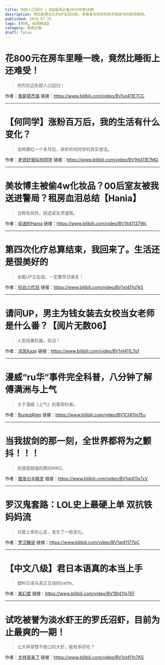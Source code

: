 ```yaml
---
title: 失踪人口回归 | B站每周必看2019年第18期
description: 两位断更已久的UP主回归啦，来看看何同学和郭杰瑞发布的新视频吧。
published: 2019-07-25
tags: [视频, 每周精选]
category: 每周必看
draft: false
---
```


# 花800元在房车里睡一晚，竟然比睡街上还难受！
> 热烈欢迎失踪人口回归！

作者：[我是郭杰瑞](https://space.bilibili.com/176037767)
链接：https://www.bilibili.com/video/BV1ut411E7CC

---

# 【何同学】涨粉百万后，我的生活有什么变化？
> 全网爆红一个多月后，来听听何同学的真实想法。

作者：[老师好我叫何同学](https://space.bilibili.com/163637592)
链接：https://www.bilibili.com/video/BV1ht411E7MQ

---

# 美妆博主被偷4w化妆品？00后室友被我送进警局？租房血泪总结【Hania】
> 合租有风险，挑选室友须谨慎。

作者：[前进的Hania](https://space.bilibili.com/22257030)
链接：https://www.bilibili.com/video/BV1tt41137Wc

---

# 第四次化疗总算结束，我回来了。生活还是很美好的
> 全能UP主加油，一定要早日康复！

作者：[抗白六代目](https://space.bilibili.com/401748416)
链接：https://www.bilibili.com/video/BV1xt411g7kS

---

# 请问UP，男主为钱女装去女校当女老师是什么番？【阅片无数06】
> 人型找番机器，启动！

作者：[凉风Kaze](https://space.bilibili.com/14110780)
链接：https://www.bilibili.com/video/BV1yt411L7o1

---

# 漫威“ru华”事件完全科普，八分钟了解傅满洲与上气
> 关于漫威《上气》的客观科普。

作者：[BuriedAlien](https://space.bilibili.com/49960899)
链接：https://www.bilibili.com/video/BV1Ct411n7Eu

---

# 当我拔剑的那一刻，全世界都将为之颤抖！！！
> 衔接感超强的燃向MAD。

作者：[银发の半精灵](https://space.bilibili.com/5687194)
链接：https://www.bilibili.com/video/BV1qt411n7xV

---

# 罗汉鬼套路：LOL史上最硬上单 双抗铁妈妈流
> 对面上帝的心态，发生了一些变化。

作者：[罗汉解说](https://space.bilibili.com/51896064)
链接：https://www.bilibili.com/video/BV1qt41177bC

---

# 【中文八级】君日本语真的本当上手
> 塑料日语与真正日语的battle。

作者：[某幻君](https://space.bilibili.com/1577804)
链接：https://www.bilibili.com/video/BV1Bt411n7EF

---

# 试吃被誉为淡水虾王的罗氏沼虾，目前为止最爽的一期！
> 让大祥哥赞不绝口的大虾，能有多好吃？

作者：[大祥哥来了](https://space.bilibili.com/2920960)
链接：https://www.bilibili.com/video/BV1ot411n7KS

